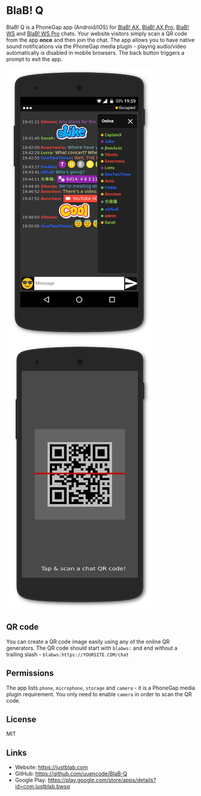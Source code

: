 # BlaB! Q


BlaB! Q is a PhoneGap app (Android/IOS) for [BlaB! AX](https://justblab.com), [BlaB! AX Pro](https://justblab.com), [BlaB! WS](https://justblab.com) and [BlaB! WS Pro](https://justblab.com) chats. Your website visitors simply scan a QR code from the app **once** and then join the chat. The app allows you to have native sound notifications via the PhoneGap media plugin - playing audio/video automatically is disabled in mobile browsers. The back button triggers a prompt to exit the app.

![Alt text](/bwsq.png "void")
![Alt text](/bwsqe.png "void")

## QR code

You can create a QR code image easily using any of the online QR generators. The QR code should start with `blabws:` and end without a trailing slash - `blabws:https://YOURSITE.COM/chat`


## Permissions

The app lists `phone`, `microphone`, `storage` and `camera` - it is a PhoneGap media plugin requirement. You only need to enable `camera` in order to scan the QR code.


## License

MIT

## Links

* Website: https://justblab.com
* GitHub: https://github.com/uuencode/BlaB-Q
* Google Play: https://play.google.com/store/apps/details?id=com.justblab.bwsq
